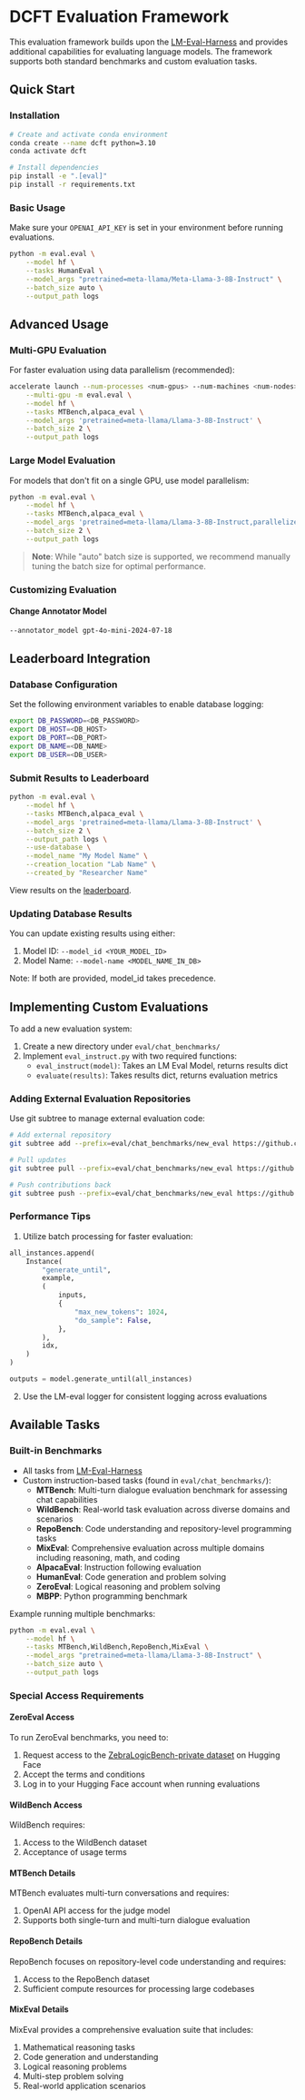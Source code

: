 # DCFT Evaluation Framework

This evaluation framework builds upon the [LM-Eval-Harness](https://github.com/EleutherAI/lm-evaluation-harness) and provides additional capabilities for evaluating language models. The framework supports both standard benchmarks and custom evaluation tasks.

## Quick Start

### Installation

```bash
# Create and activate conda environment
conda create --name dcft python=3.10
conda activate dcft      

# Install dependencies
pip install -e ".[eval]"
pip install -r requirements.txt
```

### Basic Usage

Make sure your `OPENAI_API_KEY` is set in your environment before running evaluations.

```bash
python -m eval.eval \
    --model hf \
    --tasks HumanEval \
    --model_args "pretrained=meta-llama/Meta-Llama-3-8B-Instruct" \
    --batch_size auto \
    --output_path logs
```

## Advanced Usage

### Multi-GPU Evaluation

For faster evaluation using data parallelism (recommended):

```bash
accelerate launch --num-processes <num-gpus> --num-machines <num-nodes> \
    --multi-gpu -m eval.eval \
    --model hf \
    --tasks MTBench,alpaca_eval \
    --model_args 'pretrained=meta-llama/Llama-3-8B-Instruct' \
    --batch_size 2 \
    --output_path logs
```

### Large Model Evaluation

For models that don't fit on a single GPU, use model parallelism:

```bash
python -m eval.eval \
    --model hf \
    --tasks MTBench,alpaca_eval \
    --model_args 'pretrained=meta-llama/Llama-3-8B-Instruct,parallelize=True' \
    --batch_size 2 \
    --output_path logs
```

> **Note**: While "auto" batch size is supported, we recommend manually tuning the batch size for optimal performance.

### Customizing Evaluation

#### Change Annotator Model
```bash
--annotator_model gpt-4o-mini-2024-07-18
```

## Leaderboard Integration

### Database Configuration

Set the following environment variables to enable database logging:

```bash
export DB_PASSWORD=<DB_PASSWORD>
export DB_HOST=<DB_HOST>
export DB_PORT=<DB_PORT>
export DB_NAME=<DB_NAME>
export DB_USER=<DB_USER>
```

### Submit Results to Leaderboard

```bash
python -m eval.eval \
    --model hf \
    --tasks MTBench,alpaca_eval \
    --model_args 'pretrained=meta-llama/Llama-3-8B-Instruct' \
    --batch_size 2 \
    --output_path logs \
    --use-database \
    --model_name "My Model Name" \
    --creation_location "Lab Name" \
    --created_by "Researcher Name"
```

View results on the [leaderboard](https://llm-leaderboard-319533213591.us-central1.run.app/).

### Updating Database Results

You can update existing results using either:

1. Model ID: `--model_id <YOUR_MODEL_ID>`
2. Model Name: `--model-name <MODEL_NAME_IN_DB>`

Note: If both are provided, model_id takes precedence.

## Implementing Custom Evaluations

To add a new evaluation system:

1. Create a new directory under `eval/chat_benchmarks/`
2. Implement `eval_instruct.py` with two required functions:
   - `eval_instruct(model)`: Takes an LM Eval Model, returns results dict
   - `evaluate(results)`: Takes results dict, returns evaluation metrics

### Adding External Evaluation Repositories

Use git subtree to manage external evaluation code:

```bash
# Add external repository
git subtree add --prefix=eval/chat_benchmarks/new_eval https://github.com/original/repo.git main --squash

# Pull updates
git subtree pull --prefix=eval/chat_benchmarks/new_eval https://github.com/original/repo.git main --squash

# Push contributions back
git subtree push --prefix=eval/chat_benchmarks/new_eval https://github.com/original/repo.git contribution-branch
```

### Performance Tips

1. Utilize batch processing for faster evaluation:
```python
all_instances.append(
    Instance(
        "generate_until",
        example,
        (
            inputs,
            {
                "max_new_tokens": 1024,
                "do_sample": False,
            },
        ),
        idx,
    )
)

outputs = model.generate_until(all_instances)
```

2. Use the LM-eval logger for consistent logging across evaluations

## Available Tasks

### Built-in Benchmarks
- All tasks from [LM-Eval-Harness](https://github.com/EleutherAI/lm-evaluation-harness)
- Custom instruction-based tasks (found in `eval/chat_benchmarks/`):
  - **MTBench**: Multi-turn dialogue evaluation benchmark for assessing chat capabilities
  - **WildBench**: Real-world task evaluation across diverse domains and scenarios
  - **RepoBench**: Code understanding and repository-level programming tasks
  - **MixEval**: Comprehensive evaluation across multiple domains including reasoning, math, and coding
  - **AlpacaEval**: Instruction following evaluation
  - **HumanEval**: Code generation and problem solving
  - **ZeroEval**: Logical reasoning and problem solving
  - **MBPP**: Python programming benchmark

Example running multiple benchmarks:
```bash
python -m eval.eval \
    --model hf \
    --tasks MTBench,WildBench,RepoBench,MixEval \
    --model_args "pretrained=meta-llama/Llama-3-8B-Instruct" \
    --batch_size auto \
    --output_path logs
```

### Special Access Requirements

#### ZeroEval Access
To run ZeroEval benchmarks, you need to:

1. Request access to the [ZebraLogicBench-private dataset](https://huggingface.co/datasets/allenai/ZebraLogicBench-private) on Hugging Face
2. Accept the terms and conditions
3. Log in to your Hugging Face account when running evaluations

#### WildBench Access
WildBench requires:
1. Access to the WildBench dataset
2. Acceptance of usage terms

#### MTBench Details
MTBench evaluates multi-turn conversations and requires:
1. OpenAI API access for the judge model
2. Supports both single-turn and multi-turn dialogue evaluation

#### RepoBench Details
RepoBench focuses on repository-level code understanding and requires:
1. Access to the RepoBench dataset
2. Sufficient compute resources for processing large codebases

#### MixEval Details
MixEval provides a comprehensive evaluation suite that includes:
1. Mathematical reasoning tasks
2. Code generation and understanding
3. Logical reasoning problems
4. Multi-step problem solving
5. Real-world application scenarios